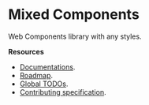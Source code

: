 # Mixed Components

Web Components library with any styles.

**Resources**

- [Documentations](https://vollowx.github.io/mixed-components/).
- [Roadmap](./ROADMAP.md).
- [Global TODOs](./TODO.md).
- [Contributing specification](./CONTRIBUTING.md).
